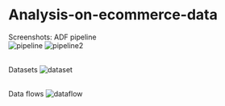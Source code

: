 # Analysis-on-ecommerce-data

Screenshots:
ADF pipeline <br />
![pipeline](https://github.com/avneet25/Analysis-on-ecommerce-data/assets/82283086/62dbfe72-0ae9-4991-88ba-61d4d2289994)
![pipeline2](https://github.com/avneet25/Analysis-on-ecommerce-data/assets/82283086/18e2a691-aa5b-48b2-84a7-4eba0239a616)

<br/> Datasets
![dataset](https://github.com/avneet25/Analysis-on-ecommerce-data/assets/82283086/20041ade-589c-46a7-be21-c7fa94e11e92)

<br/> Data flows
![dataflow](https://github.com/avneet25/Analysis-on-ecommerce-data/assets/82283086/c6bd6ad9-9d07-436c-9344-bd0feeaf8b88)

